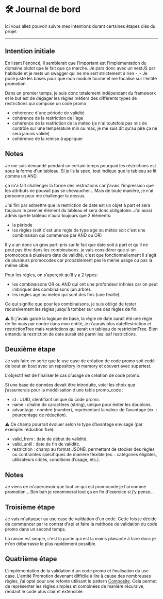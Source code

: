 # 🛠️ Journal de bord

Ici vous allez pouvoir suivre mes intentions durant certaines étapes clés du projet

---

## Intention initiale

En lisant l'énoncé, il semblerait que l'important est l'implémentation du domaine plutot que le fait que ça marche.
Je pars donc avec un nestJS par habitude et je mets un swagger qui ne me sert strictement à rien -\_-
Je pose juste les bases pour que mon module tourne et me focalise sur l'entité promotion.

Dans un premier temps, je suis donc totalement indépendant du framework et le but est de dégager les règles métiers des différents types de restrictions qui compose un code promo

- cohérence d'une période de validité
- cohérence de la restriction de l'age
- cohérence de la restriction de la météo (je n'ai toutefois pas mis de contrôle sur une température min ou max, je me suis dit qu'au pire ça ne sera jamais valide)
- cohérence de la remise à appliquer

## Notes

Je me suis demandé pendant un certain temps pourquoi les réstrictions est sous la forme d'un tableau. Si je lis la spec, tout indique que le tableau se lit comme un AND.

ça m'a fait challenger la forme des restrictions car j'avais l'impression que les attributs ne pouvait pas se chevaucher... Mais de toute manière, je n'ai personne pour me challenger la dessus.

J'ai fini par admettre que la restriction de date est un objet à part et sera toujours le premier élément du tableau et sera donc obligatoire.
J'ai aussi admis que le tableau n'aura toujours que 2 éléments:

- la période
- les règles (soit c'est une regle de type age ou météo soit c'est une combinaison qui commence par AND ou OR)

Il y a un donc un gros parti pris sur le fait que date soit à part et qu'il ne peut pas être dans les combinaisons.
je vais considérer que si un promocode à plusieurs date de validité, c'est que fonctionnellement il s'agit de plusieurs promocodes car probablement pas le même usage ou pas la même cible.

Pour les règles, on s'aperçoit qu'il y a 2 types:

- les combinaisons OR ou AND qui ont une profondeur infinies car on peut imbriquer des combinaisons (un arbre).
- les regles age ou meteo qui sont des fins (une feuille).

Ce qui signifie que pour les combinaisons, je suis obligé de tester récursivement les règles jusqu'à tomber sur une des règles de fin.

⚠️ Si j'avais gardé la logique de base, la règle de date aurait été une règle de fin mais par contre dans mon entité, je n'aurais plus dateRestriction et restrictionTree mais restrictions qui serait un tableau de restrictionTree. Bien entendu la restriction de date aurait été parmi les leaf restrictions.

## Deuxième étape

Je vais faire en sorte que le use case de création de code promo soit codé de bout en bout avec un repository in memory et couvert avec supertest.

L’objectif est de finaliser le cas d’usage de création de code promo.

Si une base de données devait être introduite, voici les choix que j’assumerais pour la modélisation d’une table promo_code :

- id : UUID, identifiant unique du code promo.
- name : chaîne de caractères (string), unique pour éviter les doublons.
- advantage : nombre (number), représentant la valeur de l’avantage (ex. : pourcentage de réduction).

⚠️ Ce champ pourrait évoluer selon le type d’avantage envisagé (par exemple: réduction fixe).

- valid_from : date de début de validité.
- valid_until : date de fin de validité.
- restriction : champ au format JSONB, permettant de stocker des règles ou contraintes spécifiques de manière flexible (ex. : catégories éligibles, utilisateurs ciblés, conditions d’usage, etc.).

## Notes

Je viens de m'apercevoir que tout ce qui est promocode je l'ai nommé promotion... Bon bah je renommerai tout ça en fin d'exercice si j'y pense...

## Troisième étape

Je vais m'attaquer au use case de validation d'un code. Cette fois je décide de commencer par le contrat d'api et faire la méthode de validation du code promo dans un second temps.

La raison est simple, c'est la partie qui est la moins plaisante à faire donc je m'en débarrasse le plus rapidement possible.

## Quatrième étape

L'implémentation de la validation d'un code promo et finalisation du use case.
L'entité Promotion devenant difficile à lire à cause des nombreuses règles, j’ai opté pour une refonte utilisant le pattern [Composite](https://refactoring.guru/fr/design-patterns/composite). Cela permet de représenter les règles simples et combinées de manière récursive, rendant le code plus clair et extensible.
